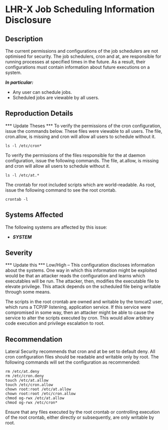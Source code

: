 LHR-X Job Scheduling Information Disclosure
===========================================

Description
-----------
The current permissions and configurations of the job schedulers are not optimised for security. The job schedulers, cron and at, are responsible for running processes at specified times in the future. As a result, their configurations must contain information about future executions on a system.

***In particular:***
  * Any user can schedule jobs.
  * Scheduled jobs are viewable by all users.

Reproduction Details
--------------------
*** Update Theses ***
To verify the permissions of the cron configuration, issue the commands below. These files were viewable to all users. The file, cron.allow, is missing and cron will allow all users to schedule without it.

    ls -l /etc/cron*

To verify the permissions of the files responsible for the at daemon configuration, issue the following commands. The file, at.allow, is missing and cron will allow all users to schedule without it.

    ls -l /etc/at.*

The crontab for root included scripts which are world-readable. As root, issue the following command to see the root crontab.

    crontab -l

Systems Affected
----------------
The following systems are affected by this issue:
  * ***SYSTEM***

Severity
--------
*** Update this ***
Low/High – This configuration discloses information about the systems. One way in which this information might be exploited would be that an attacker reads the configuration and learns which executables will be run. The attacker, then, modifies the executable file to elevate privilege. This attack depends on the scheduled file being writable through some means.

The scripts in the root crontab are owned and writable by the tomcat2 user, which runs a TCP/IP listening, application service. If this service were compromised in some way, then an attacker might be able to cause the service to alter the scripts executed by cron. This would allow arbitrary code execution and privilege escalation to root.

Recommendation
--------------
Lateral Security recommends that cron and at be set to default deny. All cron configuration files should be readable and writable only by root. The following commands will set the configuration as recommended:

    rm /etc/at.deny
    rm /etc/cron.deny
    touch /etc/at.allow
    touch /etc/cron.allow
    chown root:root /etc/at.allow
    chown root:root /etc/cron.allow
    chmod og-rwx /etc/at.allow
    chmod og-rwx /etc/cron*

Ensure that any files executed by the root crontab or controlling execution of the root crontab, either directly or subsequently, are only writable by root.
